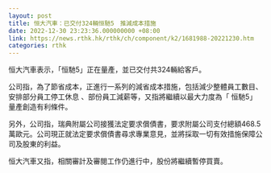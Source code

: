 ```yaml
---
layout: post
title: 恒大汽車：已交付324輛恒馳5　推減成本措施
date: 2022-12-30 23:23:36.000000000 +08:00
link: https://news.rthk.hk/rthk/ch/component/k2/1681988-20221230.htm
categories: rthk
---
```


恒大汽車表示，「恒馳5」正在量產，並已交付共324輛給客戶。

公司指，為了節省成本，正進行一系列的減省成本措施，包括減少整體員工數目、安排部分員工停工休息 、部份員工減薪等，又指將繼續以最大力度為「 恒馳5」量產創造有利條件。

另外，公司指，瑞典附屬公司接獲法定要求償債書，要求附屬公司支付總額468.5萬歐元。公司現正就法定要求償債書尋求專業意見，並將採取一切有效措施保障公司及股東的利益。

恒大汽車又指，相關審計及審閱工作仍進行中，股份將繼續暫停買賣。
